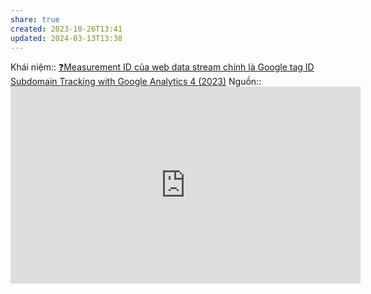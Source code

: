 ```yaml
---
share: true
created: 2023-10-26T13:41
updated: 2024-03-13T13:38
---
```

Khái niệm:: 
[❓Measurement ID của web data stream chính là Google tag ID](../../G%E1%BA%AFn%20tag/%E2%9D%93Measurement%20ID%20c%E1%BB%A7a%20web%20data%20stream%20ch%C3%ADnh%20l%C3%A0%20Google%20tag%20ID.md)
[Subdomain Tracking with Google Analytics 4 (2023)](https://www.analyticsmania.com/post/subdomain-tracking-with-google-analytics-and-google-tag-manager/)
Nguồn:: <iframe width="560" height="315" src="https://www.youtube.com/embed/7laoCJcnqGk?si=16qA6p_DT_O7OtVT" title="YouTube video player" frameborder="0" allow="accelerometer; autoplay; clipboard-write; encrypted-media; gyroscope; picture-in-picture; web-share" referrerpolicy="strict-origin-when-cross-origin" allowfullscreen></iframe>